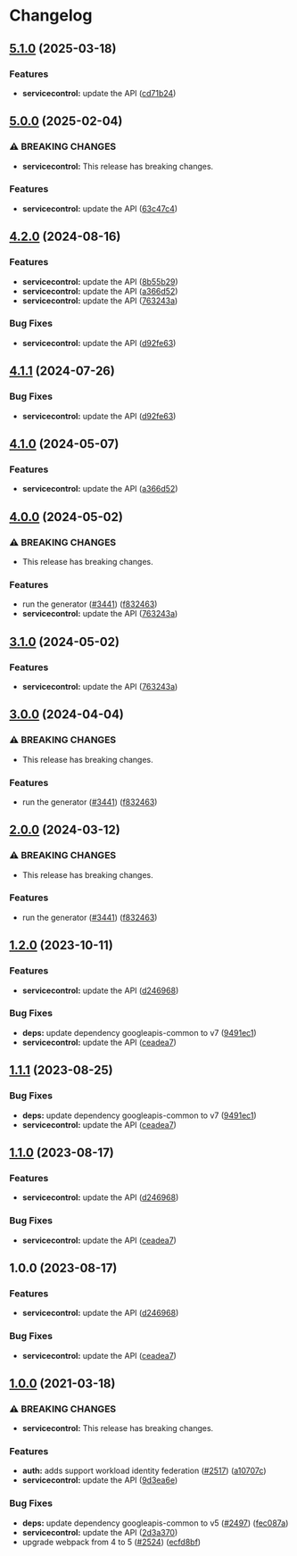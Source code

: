 # Changelog

## [5.1.0](https://github.com/googleapis/google-api-nodejs-client/compare/servicecontrol-v5.0.0...servicecontrol-v5.1.0) (2025-03-18)


### Features

* **servicecontrol:** update the API ([cd71b24](https://github.com/googleapis/google-api-nodejs-client/commit/cd71b24ff78831fb8da3cf9639416aa479348318))

## [5.0.0](https://github.com/googleapis/google-api-nodejs-client/compare/servicecontrol-v4.2.0...servicecontrol-v5.0.0) (2025-02-04)


### ⚠ BREAKING CHANGES

* **servicecontrol:** This release has breaking changes.

### Features

* **servicecontrol:** update the API ([63c47c4](https://github.com/googleapis/google-api-nodejs-client/commit/63c47c4cd85d7a564ca30d010251a4ab9bc7e474))

## [4.2.0](https://github.com/googleapis/google-api-nodejs-client/compare/servicecontrol-v4.1.1...servicecontrol-v4.2.0) (2024-08-16)


### Features

* **servicecontrol:** update the API ([8b55b29](https://github.com/googleapis/google-api-nodejs-client/commit/8b55b293b9d08057c4e006f7204ae00620b2816e))
* **servicecontrol:** update the API ([a366d52](https://github.com/googleapis/google-api-nodejs-client/commit/a366d52ca212b62356327a18b9f18c5846fea072))
* **servicecontrol:** update the API ([763243a](https://github.com/googleapis/google-api-nodejs-client/commit/763243a5a56fbc735a259bc8a0cd16046a9b5289))


### Bug Fixes

* **servicecontrol:** update the API ([d92fe63](https://github.com/googleapis/google-api-nodejs-client/commit/d92fe6354f1e7136acedfd6d5d8f79e7b97b5605))

## [4.1.1](https://github.com/googleapis/google-api-nodejs-client/compare/servicecontrol-v4.1.0...servicecontrol-v4.1.1) (2024-07-26)


### Bug Fixes

* **servicecontrol:** update the API ([d92fe63](https://github.com/googleapis/google-api-nodejs-client/commit/d92fe6354f1e7136acedfd6d5d8f79e7b97b5605))

## [4.1.0](https://github.com/googleapis/google-api-nodejs-client/compare/servicecontrol-v4.0.0...servicecontrol-v4.1.0) (2024-05-07)


### Features

* **servicecontrol:** update the API ([a366d52](https://github.com/googleapis/google-api-nodejs-client/commit/a366d52ca212b62356327a18b9f18c5846fea072))

## [4.0.0](https://github.com/googleapis/google-api-nodejs-client/compare/servicecontrol-v3.1.0...servicecontrol-v4.0.0) (2024-05-02)


### ⚠ BREAKING CHANGES

* This release has breaking changes.

### Features

* run the generator ([#3441](https://github.com/googleapis/google-api-nodejs-client/issues/3441)) ([f832463](https://github.com/googleapis/google-api-nodejs-client/commit/f832463312572dc58fe89f9254282982a520d1df))
* **servicecontrol:** update the API ([763243a](https://github.com/googleapis/google-api-nodejs-client/commit/763243a5a56fbc735a259bc8a0cd16046a9b5289))

## [3.1.0](https://github.com/googleapis/google-api-nodejs-client/compare/servicecontrol-v3.0.0...servicecontrol-v3.1.0) (2024-05-02)


### Features

* **servicecontrol:** update the API ([763243a](https://github.com/googleapis/google-api-nodejs-client/commit/763243a5a56fbc735a259bc8a0cd16046a9b5289))

## [3.0.0](https://github.com/googleapis/google-api-nodejs-client/compare/servicecontrol-v2.0.0...servicecontrol-v3.0.0) (2024-04-04)


### ⚠ BREAKING CHANGES

* This release has breaking changes.

### Features

* run the generator ([#3441](https://github.com/googleapis/google-api-nodejs-client/issues/3441)) ([f832463](https://github.com/googleapis/google-api-nodejs-client/commit/f832463312572dc58fe89f9254282982a520d1df))

## [2.0.0](https://github.com/googleapis/google-api-nodejs-client/compare/servicecontrol-v1.2.0...servicecontrol-v2.0.0) (2024-03-12)


### ⚠ BREAKING CHANGES

* This release has breaking changes.

### Features

* run the generator ([#3441](https://github.com/googleapis/google-api-nodejs-client/issues/3441)) ([f832463](https://github.com/googleapis/google-api-nodejs-client/commit/f832463312572dc58fe89f9254282982a520d1df))

## [1.2.0](https://github.com/googleapis/google-api-nodejs-client/compare/servicecontrol-v1.1.1...servicecontrol-v1.2.0) (2023-10-11)


### Features

* **servicecontrol:** update the API ([d246968](https://github.com/googleapis/google-api-nodejs-client/commit/d24696820ffadef7cf07c9446e9316ae2f099a66))


### Bug Fixes

* **deps:** update dependency googleapis-common to v7 ([9491ec1](https://github.com/googleapis/google-api-nodejs-client/commit/9491ec1cdc3c413e7d73edcfcd59cf5c28a7c855))
* **servicecontrol:** update the API ([ceadea7](https://github.com/googleapis/google-api-nodejs-client/commit/ceadea74b346965c7a0eccd611186e36a556af11))

## [1.1.1](https://github.com/googleapis/google-api-nodejs-client/compare/servicecontrol-v1.1.0...servicecontrol-v1.1.1) (2023-08-25)


### Bug Fixes

* **deps:** update dependency googleapis-common to v7 ([9491ec1](https://github.com/googleapis/google-api-nodejs-client/commit/9491ec1cdc3c413e7d73edcfcd59cf5c28a7c855))
* **servicecontrol:** update the API ([ceadea7](https://github.com/googleapis/google-api-nodejs-client/commit/ceadea74b346965c7a0eccd611186e36a556af11))

## [1.1.0](https://github.com/googleapis/google-api-nodejs-client/compare/servicecontrol-v1.0.0...servicecontrol-v1.1.0) (2023-08-17)


### Features

* **servicecontrol:** update the API ([d246968](https://github.com/googleapis/google-api-nodejs-client/commit/d24696820ffadef7cf07c9446e9316ae2f099a66))


### Bug Fixes

* **servicecontrol:** update the API ([ceadea7](https://github.com/googleapis/google-api-nodejs-client/commit/ceadea74b346965c7a0eccd611186e36a556af11))

## 1.0.0 (2023-08-17)


### Features

* **servicecontrol:** update the API ([d246968](https://github.com/googleapis/google-api-nodejs-client/commit/d24696820ffadef7cf07c9446e9316ae2f099a66))


### Bug Fixes

* **servicecontrol:** update the API ([ceadea7](https://github.com/googleapis/google-api-nodejs-client/commit/ceadea74b346965c7a0eccd611186e36a556af11))

## [1.0.0](https://www.github.com/googleapis/google-api-nodejs-client/compare/servicecontrol-v0.1.0...servicecontrol-v1.0.0) (2021-03-18)


### ⚠ BREAKING CHANGES

* **servicecontrol:** This release has breaking changes.

### Features

* **auth:** adds support workload identity federation ([#2517](https://www.github.com/googleapis/google-api-nodejs-client/issues/2517)) ([a10707c](https://www.github.com/googleapis/google-api-nodejs-client/commit/a10707c477759e7c9ef6360a2fe800856fb600c1))
* **servicecontrol:** update the API ([9d3ea6e](https://www.github.com/googleapis/google-api-nodejs-client/commit/9d3ea6e3f60ce7276cd4326bac1c01606f62d3ad))


### Bug Fixes

* **deps:** update dependency googleapis-common to v5 ([#2497](https://www.github.com/googleapis/google-api-nodejs-client/issues/2497)) ([fec087a](https://www.github.com/googleapis/google-api-nodejs-client/commit/fec087abcf3d994dd41c3ffa0a0c12b1f9f09dae))
* **servicecontrol:** update the API ([2d3a370](https://www.github.com/googleapis/google-api-nodejs-client/commit/2d3a3705f258f1eb7301cfbd08c514ffb13b1497))
* upgrade webpack from 4 to 5  ([#2524](https://www.github.com/googleapis/google-api-nodejs-client/issues/2524)) ([ecfd8bf](https://www.github.com/googleapis/google-api-nodejs-client/commit/ecfd8bfcd06e1beabff7ec9a8c4000222379eb8d))
